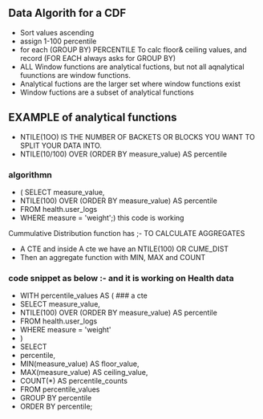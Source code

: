 ## Data Algorith for a CDF
- Sort values ascending
- assign 1-100 percentile
- for each (GROUP BY) PERCENTILE To calc floor& ceiling values, and record (FOR EACH always asks for GROUP BY)
- ALL Window functions are analytical fuctions, but not all aqnalytical fuunctions are window functions.
- Analytical fuctions are the larger set where window functions exist
- Window fuctions are a subset of analytical functions

## EXAMPLE of analytical functions
- NTILE(1OO) IS THE NUMBER OF BACKETS OR BLOCKS YOU WANT TO SPLIT YOUR DATA INTO.
- NTILE(10/100) OVER (ORDER  BY measure_value) AS percentile
### algorithmn
- ( SELECT measure_value,
- NTILE(100) OVER (ORDER  BY measure_value) AS percentile
- FROM health.user_logs
- WHERE measure = 'weight';) this code is working

Cummulative Distribution function has ;- TO CALCULATE AGGREGATES
- A CTE and inside A cte we have an NTILE(100) OR CUME_DIST
- Then an aggregate function with MIN, MAX and COUNT
  
### code snippet as below :- and it is working on Health data
- WITH percentile_values AS (   ### a cte
- SELECT measure_value,
- NTILE(100) OVER (ORDER  BY measure_value) AS percentile
- FROM health.user_logs
- WHERE measure = 'weight'
- )
- SELECT
- percentile,
- MIN(measure_value) AS floor_value,
- MAX(measure_value) AS ceiling_value,
- COUNT(*) AS percentile_counts
- FROM percentile_values
- GROUP BY percentile
- ORDER BY percentile;
